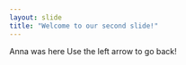 ```yaml
---
layout: slide
title: "Welcome to our second slide!"
---
```

Anna was here
Use the left arrow to go back!
